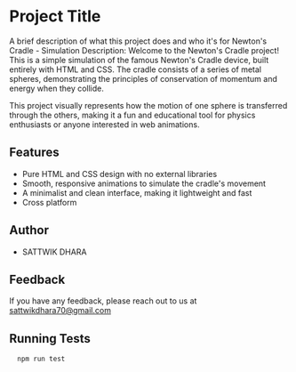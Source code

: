 
# Project Title

A brief description of what this project does and who it's for
Newton's Cradle - Simulation
Description:
Welcome to the Newton's Cradle project! This is a simple simulation of the famous Newton's Cradle device, built entirely with HTML and CSS. The cradle consists of a series of metal spheres, demonstrating the principles of conservation of momentum and energy when they collide.

This project visually represents how the motion of one sphere is transferred through the others, making it a fun and educational tool for physics enthusiasts or anyone interested in web animations.



## Features

- Pure HTML and CSS design with no external libraries
- Smooth, responsive animations to simulate the cradle's movement
- A minimalist and clean interface, making it lightweight and fast
- Cross platform
## Author

- SATTWIK DHARA


## Feedback

If you have any feedback, please reach out to us at sattwikdhara70@gmail.com


## Running Tests
```bash
  npm run test
```

